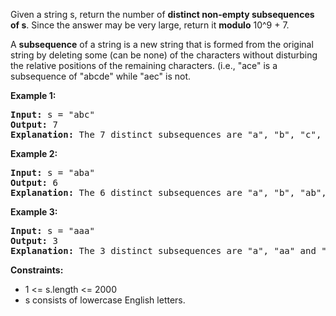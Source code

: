 Given a string s, return the number of __distinct non-empty subsequences of s__. Since the answer may be very large, return it **modulo** 10^9 + 7.

A **subsequence** of a string is a new string that is formed from the original string by deleting some (can be none) of the characters without disturbing the relative positions of the remaining characters. (i.e., "ace" is a subsequence of "abcde" while "aec" is not.

**Example 1:**
<pre>
<b>Input:</b> s = "abc"
<b>Output:</b> 7
<b>Explanation:</b> The 7 distinct subsequences are "a", "b", "c", "ab", "ac", "bc", and "abc".
</pre>

**Example 2:**
<pre>
<b>Input:</b> s = "aba"
<b>Output:</b> 6
<b>Explanation:</b> The 6 distinct subsequences are "a", "b", "ab", "aa", "ba", and "aba".
</pre>

**Example 3:**
<pre>
<b>Input:</b> s = "aaa"
<b>Output:</b> 3
<b>Explanation:</b> The 3 distinct subsequences are "a", "aa" and "aaa".
</pre>

**Constraints:**
- 1 <= s.length <= 2000
- s consists of lowercase English letters.
